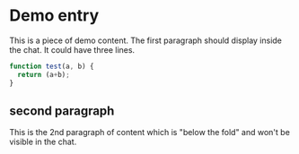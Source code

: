# Demo entry
This is a piece of demo content. The first paragraph should display inside the chat. It could have three lines.
```js
function test(a, b) {
  return (a+b);
}
```

## second paragraph
This is the 2nd paragraph of content which is "below the fold" and won't be visible in the chat.
